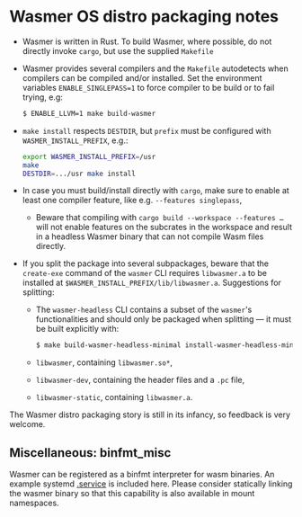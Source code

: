 # Wasmer OS distro packaging notes

* Wasmer is written in Rust. To build Wasmer, where possible, do not
  directly invoke `cargo`, but use the supplied `Makefile`

* Wasmer provides several compilers and the `Makefile` autodetects
  when compilers can be compiled and/or installed. Set the environment
  variables `ENABLE_SINGLEPASS=1` to force compiler
  to be build or to fail trying, e.g:

  ```sh
  $ ENABLE_LLVM=1 make build-wasmer
  ```

* `make install` respects `DESTDIR`, but `prefix` must be configured
  with `WASMER_INSTALL_PREFIX`, e.g.:

  ```sh
  export WASMER_INSTALL_PREFIX=/usr
  make
  DESTDIR=.../usr make install
  ```

* In case you must build/install directly with `cargo`, make sure to
  enable at least one compiler feature, like e.g. `--features
  singlepass`,

  * Beware that compiling with `cargo build --workspace --features …`
    will not enable features on the subcrates in the workspace and
    result in a headless Wasmer binary that can not compile Wasm files
    directly.

* If you split the package into several subpackages, beware that the
  `create-exe` command of the `wasmer` CLI requires `libwasmer.a` to
  be installed at `$WASMER_INSTALL_PREFIX/lib/libwasmer.a`. Suggestions for splitting:

  * The `wasmer-headless` CLI contains a subset of the `wasmer`'s functionalities
    and should only be packaged when splitting — it must be built
    explicitly with:

    ```sh
    $ make build-wasmer-headless-minimal install-wasmer-headless-minimal
    ```
  * `libwasmer`, containing `libwasmer.so*`,
  * `libwasmer-dev`, containing the header files and a `.pc` file,
  * `libwasmer-static`, containing `libwasmer.a`.

The Wasmer distro packaging story is still in its infancy, so feedback is very welcome.

## Miscellaneous: binfmt_misc

Wasmer can be registered as a binfmt interpreter for wasm binaries.
An example systemd [.service](./scripts/wasmer-binfmt.service.example) is included here.
Please consider statically linking the wasmer binary so that this capability is also available in mount namespaces.

